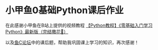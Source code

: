 # 小甲鱼0基础Python课后作业

在此感谢小甲鱼在B站上提供的视频教程
[【Python教程】《零基础入门学习Python》最新版（完结撒花🎉）](https://www.bilibili.com/video/BV1c4411e77t?vd_source=85257cf9545fb64c0336a3c6f596e392)


以及[鱼C论坛](https://fishc.com.cn/)中的课后题，帮助我巩固课上学习的知识，再次感谢！
